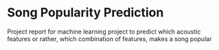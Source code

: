 # Song Popularity Prediction

Project report for machine learning project to predict which acoustic features or rather, which combination of features,
makes a song popular

